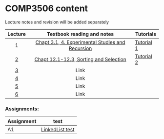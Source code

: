 # COMP3506 content

Lecture notes and revision will be added separately

| Lecture | Textbook reading and notes | Tutorials |
| :-----: | :----: | --------|
|   1     | [Chapt 3.1, 4. Experimental Studies and Recursion](textbook_wk1.html) |  [Tutorial 1](tutorial1.html)       |
|    [2](lecture2.html)    | [Chapt 12.1-12.3, Sorting and Selection](textbook_wk2.html) | [Tutorial 2](tutorial2.html)        |
|    [3](lecture3.html)    | Link |         |
|    [4](lecture4.html)    | Link |         |
|    [5]()    | Link |         |
|    [6]()    | Link |         |


### Assignments:

|Assignment | test |
| --- | ---
| A1 | [LinkedList test](../tests/test_ll.py)